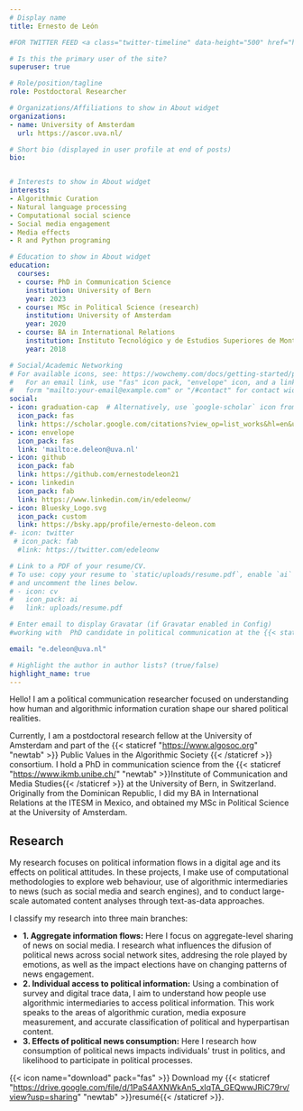 ```yaml
---
# Display name
title: Ernesto de León

#FOR TWITTER FEED <a class="twitter-timeline" data-height="500" href="https://twitter.com/edeleonw?ref_src=twsrc%5Etfw">Tweets by edeleonw</a> <script async src="https://platform.twitter.com/widgets.js" charset="utf-8"></script>

# Is this the primary user of the site?
superuser: true

# Role/position/tagline
role: Postdoctoral Researcher

# Organizations/Affiliations to show in About widget
organizations:
- name: University of Amsterdam
  url: https://ascor.uva.nl/

# Short bio (displayed in user profile at end of posts)
bio: 


# Interests to show in About widget
interests:
- Algorithmic Curation
- Natural language processing 
- Computational social science
- Social media engagement
- Media effects
- R and Python programing

# Education to show in About widget
education:
  courses:
  - course: PhD in Communication Science
    institution: University of Bern
    year: 2023
  - course: MSc in Political Science (research)
    institution: University of Amsterdam
    year: 2020
  - course: BA in International Relations
    institution: Instituto Tecnológico y de Estudios Superiores de Monterrey
    year: 2018

# Social/Academic Networking
# For available icons, see: https://wowchemy.com/docs/getting-started/page-builder/#icons
#   For an email link, use "fas" icon pack, "envelope" icon, and a link in the
#   form "mailto:your-email@example.com" or "/#contact" for contact widget.
social:
- icon: graduation-cap  # Alternatively, use `google-scholar` icon from `ai` icon pack
  icon_pack: fas
  link: https://scholar.google.com/citations?view_op=list_works&hl=en&user=KIryDwUAAAAJ&gmla=AJsN-F7k70mVNkzfXJ_Cbs77idrvs93bA4F_nTsTlmViSUXfGtm6n2JowNzUc3dA1Fm8bX_URAWimhnFuIgfz-yqy4olMj0XPQqtnCWHkYARIuPnUe-TtZ3YFTfB20MqUNPWT9hAdQHF
- icon: envelope
  icon_pack: fas
  link: 'mailto:e.deleon@uva.nl'
- icon: github
  icon_pack: fab
  link: https://github.com/ernestodeleon21
- icon: linkedin
  icon_pack: fab
  link: https://www.linkedin.com/in/edeleonw/
- icon: Bluesky_Logo.svg
  icon_pack: custom
  link: https://bsky.app/profile/ernesto-deleon.com
#- icon: twitter
 # icon_pack: fab
  #link: https://twitter.com/edeleonw

# Link to a PDF of your resume/CV.
# To use: copy your resume to `static/uploads/resume.pdf`, enable `ai` icons in `params.toml`, 
# and uncomment the lines below.
# - icon: cv
#   icon_pack: ai
#   link: uploads/resume.pdf

# Enter email to display Gravatar (if Gravatar enabled in Config)
#working with  PhD candidate in political communication at the {{< staticref "https://www.ikmb.unibe.ch/" "newtab" >}}Institute of Communication and Media Studies{{< /staticref >}} at the University of Bern, in Switzerland. Currently, I’m part of the research project “Reciprocal relations between populist radical-right attitudes and political information behavior” led by {{< staticref "https://www.ikmb.unibe.ch/ueber_uns/personen/prof_dr_adam_silke/index_ger.html" "newtab" >}}Prof Dr Silke Adam{{< /staticref >}} (supervisor) at the University of Bern, and {{< staticref "https://www.uni-koblenz-landau.de/de/landau/fb8/ikms/kompsych/mmaier" "newtab" >}}Prof Dr Michaela Maier{{< /staticref >}} at the University of Koblenz-Landau. Originally from the Dominican Republic, I did my BA in International Relations at the ITESM in Mexico, and obtained my MSc in Political Science (research) at the University of Amsterdam. 

email: "e.deleon@uva.nl"

# Highlight the author in author lists? (true/false)
highlight_name: true
---
```


Hello! I am a political communication researcher focused on understanding how human and algorithmic information curation shape our shared political realities. 

Currently, I am a postdoctoral research fellow at the University of Amsterdam and part of the {{< staticref "https://www.algosoc.org" "newtab" >}} Public Values in the Algorithmic Society {{< /staticref >}} consortium. I hold a PhD in communication science from the {{< staticref "https://www.ikmb.unibe.ch/" "newtab" >}}Institute of Communication and Media Studies{{< /staticref >}} at the University of Bern, in Switzerland. Originally from the Dominican Republic, I did my BA in International Relations at the ITESM in Mexico, and obtained my MSc in Political Science at the University of Amsterdam.






## Research


My research focuses on political information flows in a digital age and its effects on political attitudes. In these projects, I make use of computational methodologies to explore web behaviour, use of algorithmic intermediaries to news (such as social media and search engines), and to conduct large-scale automated content analyses through text-as-data approaches. 

I classify my research into three main branches:


-	**1. Aggregate information flows:** Here I focus on aggregate-level sharing of news on social media. I research what influences the difusion of political news across social network sites, addresing  the role played by emotions, as well as the impact elections have on changing patterns of news engagement.
- **2. Individual access to political information:** Using a combination of survey and digital trace data, I aim to understand how people use algorithmic intermediaries to access political information. This work speaks to the areas of algorithmic curation, media exposure measurement, and accurate classification of political and hyperpartisan content. 
- **3. Effects of political news consumption:** Here I research how consumption of political news impacts individuals' trust in politics, and likelihood to participate in political processes.   


{{< icon name="download" pack="fas" >}} Download my {{< staticref "https://drive.google.com/file/d/1PaS4AXNWkAn5_xIqTA_GEQwwJRiC79rv/view?usp=sharing" "newtab" >}}resumé{{< /staticref >}}.


